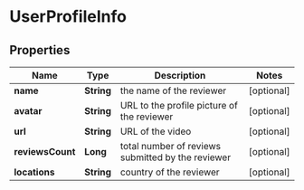 

# UserProfileInfo


## Properties

| Name | Type | Description | Notes |
|------------ | ------------- | ------------- | -------------|
|**name** | **String** | the name of the reviewer |  [optional] |
|**avatar** | **String** | URL to the profile picture of the reviewer |  [optional] |
|**url** | **String** | URL of the video |  [optional] |
|**reviewsCount** | **Long** | total number of reviews submitted by the reviewer |  [optional] |
|**locations** | **String** | country of the reviewer |  [optional] |



